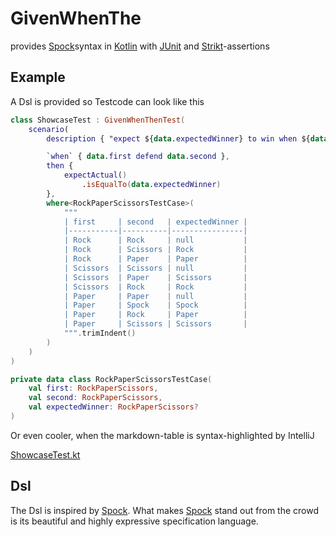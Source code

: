# GivenWhenThe

provides [Spock](https://spockframework.org/)syntax in [Kotlin](https://kotlinlang.org/) with [JUnit](https://junit.org/junit5/) and [Strikt](https://strikt.io/)-assertions


## Example

A Dsl is provided so Testcode can look like this

```kotlin
class ShowcaseTest : GivenWhenThenTest(
    scenario(
        description { "expect ${data.expectedWinner} to win when ${data.first} defending ${data.second}" },

        `when` { data.first defend data.second },
        then {
            expectActual()
                .isEqualTo(data.expectedWinner)
        },
        where<RockPaperScissorsTestCase>(
            """
            | first     | second   | expectedWinner |
            |-----------|----------|----------------|
            | Rock      | Rock     | null           |
            | Rock      | Scissors | Rock           |
            | Rock      | Paper    | Paper          |
            | Scissors  | Scissors | null           |
            | Scissors  | Paper    | Scissors       |
            | Scissors  | Rock     | Rock           |
            | Paper     | Paper    | null           |
            | Paper     | Spock    | Spock          |
            | Paper     | Rock     | Paper          |
            | Paper     | Scissors | Scissors       |
            """.trimIndent()
        )
    )
)

private data class RockPaperScissorsTestCase(
    val first: RockPaperScissors,
    val second: RockPaperScissors,
    val expectedWinner: RockPaperScissors?
)
```

Or even cooler, when the markdown-table is syntax-highlighted by IntelliJ

[ShowcaseTest.kt](https://raw.githubusercontent.com/nielsfalk/givenWhenThen/master/src/test/kotlin/de/nielsfalk/givenwhenthen/ShowcaseTest.kt)


## Dsl

The Dsl is inspired by [Spock](https://spockframework.org/).
What makes [Spock](https://spockframework.org/) stand out from the crowd is its beautiful and highly expressive specification language. 